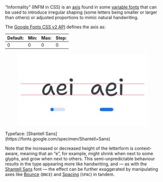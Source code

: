 “Informality” (INFM in CSS) is an [axis](/glossary/axis_in_variable_fonts) found in some [variable fonts](/glossary/variable_fonts) that can be used to introduce irregular shaping (some letters being smaller or larger than others) or adjusted proportions to mimic natural handwriting.

The [Google Fonts CSS v2 API](https://developers.google.com/fonts/docs/css2) defines the axis as:

| Default: | Min: | Max: | Step: |
| --- | --- | --- | --- |
| 0 | 0 | 0 | 0 |

<figure>

![An image showing two type specimens, each with an axis slider underneath. The specimen on the left shows the effects of the axis’ lowest value. The specimen on the right shows the effects of the axis’ highest value.](images/thumbnail.svg)

</figure>

<figcaption>Typeface: [Shantell Sans](https://fonts.google.com/specimen/Shantell+Sans)</figcaption>

Note that the increased or decreased height of the letterform is context-aware, meaning that an “e”, for example, might shrink when next to some glyphs, and grow when next to others. This semi-unpredictable behaviour results in the type appearing more like handwriting, and — as with the [Shantell Sans](https://fonts.google.com/specimen/Shantell+Sans) font — the effect can be further exaggerated by manipulating axes like [Bounce](/glossary/bnce_axis) (`BNCE`) and [Spacing](/glossary/spac_axis) (`SPAC`) in tandem. 